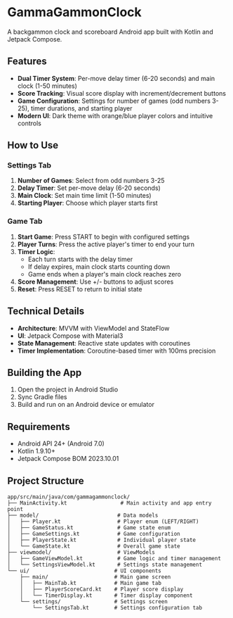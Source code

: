 # GammaGammonClock

A backgammon clock and scoreboard Android app built with Kotlin and Jetpack Compose.

## Features

- **Dual Timer System**: Per-move delay timer (6-20 seconds) and main clock (1-50 minutes)
- **Score Tracking**: Visual score display with increment/decrement buttons
- **Game Configuration**: Settings for number of games (odd numbers 3-25), timer durations, and starting player
- **Modern UI**: Dark theme with orange/blue player colors and intuitive controls

## How to Use

### Settings Tab
1. **Number of Games**: Select from odd numbers 3-25
2. **Delay Timer**: Set per-move delay (6-20 seconds)
3. **Main Clock**: Set main time limit (1-50 minutes)
4. **Starting Player**: Choose which player starts first

### Game Tab
1. **Start Game**: Press START to begin with configured settings
2. **Player Turns**: Press the active player's timer to end your turn
3. **Timer Logic**: 
   - Each turn starts with the delay timer
   - If delay expires, main clock starts counting down
   - Game ends when a player's main clock reaches zero
4. **Score Management**: Use +/- buttons to adjust scores
5. **Reset**: Press RESET to return to initial state

## Technical Details

- **Architecture**: MVVM with ViewModel and StateFlow
- **UI**: Jetpack Compose with Material3
- **State Management**: Reactive state updates with coroutines
- **Timer Implementation**: Coroutine-based timer with 100ms precision

## Building the App

1. Open the project in Android Studio
2. Sync Gradle files
3. Build and run on an Android device or emulator

## Requirements

- Android API 24+ (Android 7.0)
- Kotlin 1.9.10+
- Jetpack Compose BOM 2023.10.01

## Project Structure

```
app/src/main/java/com/gammagammonclock/
├── MainActivity.kt                 # Main activity and app entry point
├── model/                         # Data models
│   ├── Player.kt                  # Player enum (LEFT/RIGHT)
│   ├── GameStatus.kt              # Game state enum
│   ├── GameSettings.kt            # Game configuration
│   ├── PlayerState.kt             # Individual player state
│   └── GameState.kt               # Overall game state
├── viewmodel/                     # ViewModels
│   ├── GameViewModel.kt           # Game logic and timer management
│   └── SettingsViewModel.kt       # Settings state management
└── ui/                           # UI components
    ├── main/                     # Main game screen
    │   ├── MainTab.kt            # Main game tab
    │   ├── PlayerScoreCard.kt    # Player score display
    │   └── TimerDisplay.kt       # Timer display component
    └── settings/                 # Settings screen
        └── SettingsTab.kt        # Settings configuration tab
``` 